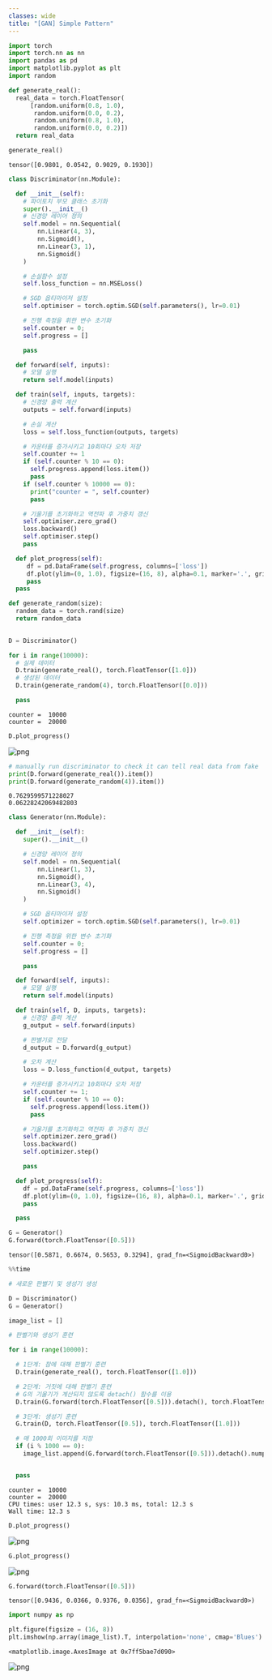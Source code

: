 ```yaml
---
classes: wide
title: "[GAN] Simple Pattern"
---
```


```python
import torch
import torch.nn as nn
import pandas as pd
import matplotlib.pyplot as plt
import random
```


```python
def generate_real():
  real_data = torch.FloatTensor(
      [random.uniform(0.8, 1.0),
       random.uniform(0.0, 0.2),
       random.uniform(0.8, 1.0),
       random.uniform(0.0, 0.2)])
  return real_data

generate_real()
```




    tensor([0.9801, 0.0542, 0.9029, 0.1930])




```python
class Discriminator(nn.Module):

  def __init__(self):
    # 파이토치 부모 클래스 초기화
    super().__init__()
    # 신경망 레이어 정의
    self.model = nn.Sequential(
        nn.Linear(4, 3),
        nn.Sigmoid(),
        nn.Linear(3, 1),
        nn.Sigmoid()
    )

    # 손실함수 설정
    self.loss_function = nn.MSELoss()

    # SGD 옵티마이저 설정
    self.optimiser = torch.optim.SGD(self.parameters(), lr=0.01)

    # 진행 측정을 휘한 변수 초기화
    self.counter = 0;
    self.progress = []

    pass

  def forward(self, inputs):
    # 모델 실행
    return self.model(inputs)

  def train(self, inputs, targets):
    # 신경망 출력 계산
    outputs = self.forward(inputs)

    # 손실 계산
    loss = self.loss_function(outputs, targets)

    # 카운터를 증가시키고 10회마다 오차 저장
    self.counter += 1
    if (self.counter % 10 == 0):
      self.progress.append(loss.item())
      pass
    if (self.counter % 10000 == 0):
      print("counter = ", self.counter)
      pass

    # 기울기를 초기화하고 역전파 후 가중치 갱신
    self.optimiser.zero_grad()
    loss.backward()
    self.optimiser.step()
    pass

  def plot_progress(self):
     df = pd.DataFrame(self.progress, columns=['loss'])
     df.plot(ylim=(0, 1.0), figsize=(16, 8), alpha=0.1, marker='.', grid=True, yticks=(0, 0.25, 0.5))
     pass
  pass


```


```python
def generate_random(size):
  random_data = torch.rand(size)
  return random_data
  
```


```python
D = Discriminator()

for i in range(10000):
  # 실제 데이터
  D.train(generate_real(), torch.FloatTensor([1.0]))
  # 생성된 데이터
  D.train(generate_random(4), torch.FloatTensor([0.0]))

  pass
```

    counter =  10000
    counter =  20000



```python
D.plot_progress()
```


![png](../assets/images/06_gan_simple_pattern_files/06_gan_simple_pattern_6_0.png)



```python
# manually run discriminator to check it can tell real data from fake
print(D.forward(generate_real()).item())
print(D.forward(generate_random(4)).item())
```

    0.7629599571228027
    0.06228242069482803



```python
class Generator(nn.Module):

  def __init__(self):
    super().__init__()

    # 신경망 레이어 정의
    self.model = nn.Sequential(
        nn.Linear(1, 3),
        nn.Sigmoid(),
        nn.Linear(3, 4),
        nn.Sigmoid()
    )

    # SGD 옵티마이저 설정
    self.optimizer = torch.optim.SGD(self.parameters(), lr=0.01)

    # 진행 측정을 위한 변수 초기화
    self.counter = 0;
    self.progress = []

    pass

  def forward(self, inputs):
    # 모델 실행
    return self.model(inputs)

  def train(self, D, inputs, targets):
    # 신경망 출력 계산
    g_output = self.forward(inputs)

    # 판별기로 전달
    d_output = D.forward(g_output)

    # 오차 계산
    loss = D.loss_function(d_output, targets)

    # 카운터를 증가시키고 10회마다 오차 저장
    self.counter += 1;
    if (self.counter % 10 == 0):
      self.progress.append(loss.item())
      pass

    # 기울기를 초기화하고 역전파 후 가중치 갱신
    self.optimizer.zero_grad()
    loss.backward()
    self.optimizer.step()

    pass

  def plot_progress(self):
    df = pd.DataFrame(self.progress, columns=['loss'])
    df.plot(ylim=(0, 1.0), figsize=(16, 8), alpha=0.1, marker='.', grid=True, yticks=(0, 0.25, 0.5))
    pass

  pass

```


```python
G = Generator()
G.forward(torch.FloatTensor([0.5]))

```




    tensor([0.5871, 0.6674, 0.5653, 0.3294], grad_fn=<SigmoidBackward0>)




```python
%%time

# 새로운 판별기 및 생성기 생성

D = Discriminator()
G = Generator()

image_list = []

# 판별기와 생성기 훈련

for i in range(10000):

  # 1단계: 참에 대해 판별기 훈련
  D.train(generate_real(), torch.FloatTensor([1.0]))

  # 2단계: 거짓에 대해 판별기 훈련
  # G의 기울기가 계산되지 않도록 detach() 함수를 이용
  D.train(G.forward(torch.FloatTensor([0.5])).detach(), torch.FloatTensor([0.0]))

  # 3단계: 생성기 훈련
  G.train(D, torch.FloatTensor([0.5]), torch.FloatTensor([1.0]))

  # 매 1000회 이미지를 저장
  if (i % 1000 == 0):
    image_list.append(G.forward(torch.FloatTensor([0.5])).detach().numpy())


  pass


```

    counter =  10000
    counter =  20000
    CPU times: user 12.3 s, sys: 10.3 ms, total: 12.3 s
    Wall time: 12.3 s



```python
D.plot_progress()
```


![png](../assets/images/06_gan_simple_pattern_files/06_gan_simple_pattern_11_0.png)



```python
G.plot_progress()
```


![png](../assets/images/06_gan_simple_pattern_files/06_gan_simple_pattern_12_0.png)



```python
G.forward(torch.FloatTensor([0.5]))
```




    tensor([0.9436, 0.0366, 0.9376, 0.0356], grad_fn=<SigmoidBackward0>)




```python
import numpy as np

plt.figure(figsize = (16, 8))
plt.imshow(np.array(image_list).T, interpolation='none', cmap='Blues')
```




    <matplotlib.image.AxesImage at 0x7ff5bae7d090>




![png](../assets/images/06_gan_simple_pattern_files/06_gan_simple_pattern_14_1.png)



```python

```
